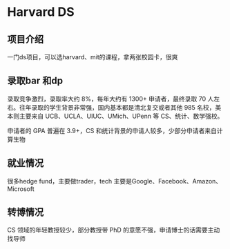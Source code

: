 # Harvard DS

## 项目介绍
一门ds项目，可以选harvard、mit的课程，拿两张校园卡，很爽

## 录取bar 和dp
录取竞争激烈，录取率大约 8%，每年大约有 1300+ 申请者，最终录取 70 人左右。往年录取的学生背景非常强，国内基本都是清北复交或者其他 985 名校，美本则主要来自 UCB、UCLA、UIUC、UMich、UPenn 等 CS、统计、数学强校。

申请者的 GPA 普遍在 3.9+，CS 和统计背景的申请人较多，少部分申请者来自计算生物
## 就业情况
很多hedge fund，主要做trader，tech 主要是Google、Facebook、Amazon、Microsoft


## 转博情况

CS 领域的年轻教授较少，部分教授带 PhD 的意愿不强，申请博士的话需要主动找导师

